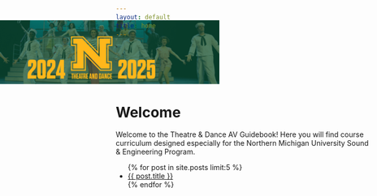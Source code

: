 ```yaml
---
layout: default
title: home
---
```

<div class="centered-image">
  <img src="assets/images/banner.png" alt="Banner" width="1400" style="display: block; margin-left: -300px; margin-top: -50px;">
</div>


# Welcome
Welcome to the Theatre & Dance AV Guidebook! Here you will find course curriculum designed especially for the Northern Michigan University Sound & Engineering Program.

<ul>
{% for post in site.posts limit:5 %}
    <li>
        <a href="{{ post.url | relative_url }}">{{ post.title }}</a>
    </li>
{% endfor %}
</ul>
